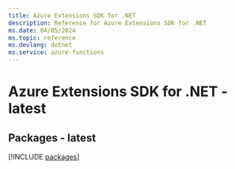 ```yaml
---
title: Azure Extensions SDK for .NET
description: Reference for Azure Extensions SDK for .NET
ms.date: 04/05/2024
ms.topic: reference
ms.devlang: dotnet
ms.service: azure-functions
---
```

# Azure Extensions SDK for .NET - latest
## Packages - latest
[!INCLUDE [packages](extensions-index.md)]